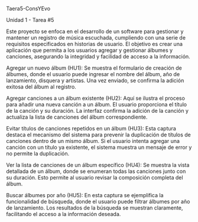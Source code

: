 Taera5-ConsYEvo 

Unidad 1 - Tarea #5

Este proyecto se enfoca en el desarrollo de un software para gestionar y mantener un registro de música escuchada, cumpliendo con una serie de requisitos especificados en historias de usuario. El objetivo es crear una aplicación que permita a los usuarios agregar y gestionar álbumes y canciones, asegurando la integridad y facilidad de acceso a la información.

Agregar un nuevo álbum (HU1): Se muestra el formulario de creación de álbumes, donde el usuario puede ingresar el nombre del álbum, año de lanzamiento, disquera y artistas. Una vez enviado, se confirma la adición exitosa del álbum al registro.

Agregar canciones a un álbum existente (HU2): Aquí se ilustra el proceso para añadir una nueva canción a un álbum. El usuario proporciona el título de la canción y su duración. La interfaz confirma la adición de la canción y actualiza la lista de canciones del álbum correspondiente.

Evitar títulos de canciones repetidos en un álbum (HU3): Esta captura destaca el mecanismo del sistema para prevenir la duplicación de títulos de canciones dentro de un mismo álbum. Si el usuario intenta agregar una canción con un título ya existente, el sistema muestra un mensaje de error y no permite la duplicación.

Ver la lista de canciones de un álbum específico (HU4): Se muestra la vista detallada de un álbum, donde se enumeran todas las canciones junto con su duración. Esto permite al usuario revisar la composición completa del álbum.

Buscar álbumes por año (HU5): En esta captura se ejemplifica la funcionalidad de búsqueda, donde el usuario puede filtrar álbumes por año de lanzamiento. Los resultados de la búsqueda se muestran claramente, facilitando el acceso a la información deseada.
